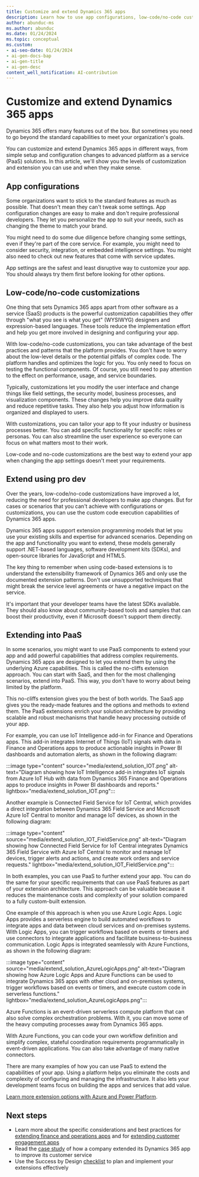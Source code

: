 ```yaml
---
title: Customize and extend Dynamics 365 apps
description: Learn how to use app configurations, low-code/no-code customizations, and PaaS solutions to tailor Dynamics 365 apps to your organization's needs.
author: abunduc-ms
ms.author: abunduc
ms.date: 01/24/2024
ms.topic: conceptual
ms.custom:
- ai-seo-date: 01/24/2024
- ai-gen-docs-bap
- ai-gen-title
- ai-gen-desc
content_well_notification: AI-contribution
---
```


# Customize and extend Dynamics 365 apps

Dynamics 365 offers many features out of the box. But sometimes you need to go beyond the standard capabilities to meet your organization's goals.

You can customize and extend Dynamics 365 apps in different ways, from simple setup and configuration changes to advanced platform as a service (PaaS) solutions. In this article, we'll show you the levels of customization and extension you can use and when they make sense.

## App configurations

Some organizations want to stick to the standard features as much as possible. That doesn't mean they can't tweak some settings. App configuration changes are easy to make and don't require professional developers. They let you personalize the app to suit your needs, such as changing the theme to match your brand.

You might need to do some due diligence before changing some settings, even if they're part of the core service. For example, you might need to consider security, integration, or embedded intelligence settings. You might also need to check out new features that come with service updates.

App settings are the safest and least disruptive way to customize your app. You should always try them first before looking for other options.

## Low-code/no-code customizations

One thing that sets Dynamics 365 apps apart from other software as a service (SaaS) products is the powerful customization capabilities they offer through "what you see is what you get" (WYSIWYG) designers and expression-based languages. These tools reduce the implementation effort and help you get more involved in designing and configuring your app.

With low-code/no-code customizations, you can take advantage of the best practices and patterns that the platform provides. You don't have to worry about the low-level details or the potential pitfalls of complex code. The platform handles and optimizes the logic for you. You only need to focus on testing the functional components. Of course, you still need to pay attention to the effect on performance, usage, and service boundaries.

Typically, customizations let you modify the user interface and change things like field settings, the security model, business processes, and visualization components. These changes help you improve data quality and reduce repetitive tasks. They also help you adjust how information is organized and displayed to users.

With customizations, you can tailor your app to fit your industry or business processes better. You can add specific functionality for specific roles or personas. You can also streamline the user experience so everyone can focus on what matters most to their work.

Low-code and no-code customizations are the best way to extend your app when changing the app settings doesn't meet your requirements.

## Extend using pro dev

Over the years, low-code/no-code customizations have improved a lot, reducing the need for professional developers to make app changes. But for cases or scenarios that you can't achieve with configurations or customizations, you can use the custom code execution capabilities of Dynamics 365 apps.

Dynamics 365 apps support extension programming models that let you use your existing skills and expertise for advanced scenarios. Depending on the app and functionality you want to extend, these models generally support .NET-based languages, software development kits (SDKs), and open-source libraries for JavaScript and HTML5.

The key thing to remember when using code-based extensions is to understand the extensibility framework of Dynamics 365 and only use the documented extension patterns. Don't use unsupported techniques that might break the service level agreements or have a negative impact on the service.

It's important that your developer teams have the latest SDKs available. They should also know about community-based tools and samples that can boost their productivity, even if Microsoft doesn't support them directly.

## Extending into PaaS

In some scenarios, you might want to use PaaS components to extend your app and add powerful capabilities that address complex requirements. Dynamics 365 apps are designed to let you extend them by using the underlying Azure capabilities. This is called the no-cliffs extension approach. You can start with SaaS, and then for the most challenging scenarios, extend into PaaS. This way, you don't have to worry about being limited by the platform.

This no-cliffs extension gives you the best of both worlds. The SaaS app gives you the ready-made features and the options and methods to extend them. The PaaS extensions enrich your solution architecture by providing scalable and robust mechanisms that handle heavy processing outside of your app.

For example, you can use IoT Intelligence add-in for Finance and Operations apps. This add-in integrates Internet of Things (IoT) signals with data in Finance and Operations apps to produce actionable insights in Power BI dashboards and automation alerts, as shown in the following diagram:

:::image type="content" source="media/extend_solution_IOT.png" alt-text="Diagram showing how IoT Intelligence add-in integrates IoT signals from Azure IoT Hub with data from Dynamics 365 Finance and Operations apps to produce insights in Power BI dashboards and reports." lightbox="media/extend_solution_IOT.png":::

Another example is Connected Field Service for IoT Central, which provides a direct integration between Dynamics 365 Field Service and Microsoft Azure IoT Central to monitor and manage IoT devices, as shown in the following diagram:

:::image type="content" source="media/extend_solution_IOT_FieldService.png" alt-text="Diagram showing how Connected Field Service for IoT Central integrates Dynamics 365 Field Service with Azure IoT Central to monitor and manage IoT devices, trigger alerts and actions, and create work orders and service requests." lightbox="media/extend_solution_IOT_FieldService.png":::

In both examples, you can use PaaS to further extend your app. You can do the same for your specific requirements that can use PaaS features as part of your extension architecture. This approach can be valuable because it reduces the maintenance costs and complexity of your solution compared to a fully custom-built extension.

One example of this approach is when you use Azure Logic Apps. Logic Apps provides a serverless engine to build automated workflows to integrate apps and data between cloud services and on-premises systems. With Logic Apps, you can trigger workflows based on events or timers and use connectors to integrate applications and facilitate business-to-business communication. Logic Apps is integrated seamlessly with Azure Functions, as shown in the following diagram:

:::image type="content" source="media/extend_solution_AzureLogicApps.png" alt-text="Diagram showing how Azure Logic Apps and Azure Functions can be used to integrate Dynamics 365 apps with other cloud and on-premises systems, trigger workflows based on events or timers, and execute custom code in serverless functions." lightbox="media/extend_solution_AzureLogicApps.png":::

Azure Functions is an event-driven serverless compute platform that can also solve complex orchestration problems. With it, you can move some of the heavy computing processes away from Dynamics 365 apps.

With Azure Functions, you can code your own workflow definition and simplify complex, stateful coordination requirements programmatically in event-driven applications. You can also take advantage of many native connectors.

There are many examples of how you can use PaaS to extend the capabilities of your app. Using a platform helps you eliminate the costs and complexity of configuring and managing the infrastructure. It also lets your development teams focus on building the apps and services that add value.

[Learn more extension options with Azure and Power Platform](integrate-other-solutions.md).

## Next steps

- Learn more about the specific considerations and best practices for [extending finance and operations apps](extend-your-solution-guidance-product-fo.md) and for [extending customer engagement apps](extend-your-solution-guidance-product-ce.md)
- Read the [case study](extend-your-solution-case-study.md) of how a company extended its Dynamics 365 app to improve its customer service
- Use the Success by Design [checklist](extend-your-solution-checklist.md) to plan and implement your extensions effectively
